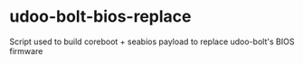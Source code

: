 # udoo-bolt-bios-replace
Script used to build coreboot + seabios payload to replace udoo-bolt's BIOS firmware
